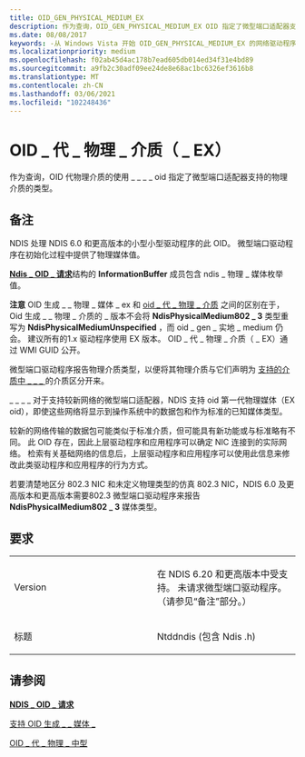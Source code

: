 ```yaml
---
title: OID_GEN_PHYSICAL_MEDIUM_EX
description: 作为查询，OID_GEN_PHYSICAL_MEDIUM_EX OID 指定了微型端口适配器支持的物理介质的类型。
ms.date: 08/08/2017
keywords: -从 Windows Vista 开始 OID_GEN_PHYSICAL_MEDIUM_EX 的网络驱动程序
ms.localizationpriority: medium
ms.openlocfilehash: f02ab45d4ac178b7ead605db014ed34f31e4bd89
ms.sourcegitcommit: a9fb2c30adf09ee24de8e68ac1bc6326ef3616b8
ms.translationtype: MT
ms.contentlocale: zh-CN
ms.lasthandoff: 03/06/2021
ms.locfileid: "102248436"
---
```

# <a name="oid_gen_physical_medium_ex"></a>OID \_ 代 \_ 物理 \_ 介质（ \_ EX）


作为查询，OID 代物理介质的使用 \_ \_ \_ \_ oid 指定了微型端口适配器支持的物理介质的类型。

<a name="remarks"></a>备注
-------

NDIS 处理 NDIS 6.0 和更高版本的小型小型驱动程序的此 OID。 微型端口驱动程序在初始化过程中提供了物理媒体值。

[**Ndis \_ OID \_ 请求**](/windows-hardware/drivers/ddi/oidrequest/ns-oidrequest-ndis_oid_request)结构的 **InformationBuffer** 成员包含 ndis \_ 物理 \_ 媒体枚举值。

**注意**  OID 生成 \_ \_ 物理 \_ 媒体 \_ ex 和 [oid \_ 代 \_ 物理 \_ 介质](oid-gen-physical-medium.md) 之间的区别在于，Oid 生成 \_ \_ 物理 \_ 介质的 \_ 版本不会将 **NdisPhysicalMedium802 \_ 3** 类型重写为 **NdisPhysicalMediumUnspecified** ，而 oid \_ gen \_ 实地 \_ medium 仍会。 建议所有的1.x 驱动程序使用 EX 版本。 OID \_ 代 \_ 物理 \_ 介质（ \_ EX）通过 WMI GUID 公开。

 

微型端口驱动程序报告物理介质类型，以便将其物理介质与它们声明为 [支持的介质中 \_ \_ \_ ](oid-gen-media-supported.md) 的介质区分开来。

\_ \_ \_ \_ 对于支持较新网络的微型端口适配器，NDIS 支持 oid 第一代物理媒体（EX oid），即使这些网络将显示到操作系统中的数据包和作为标准的已知媒体类型。

较新的网络传输的数据包可能类似于标准介质，但可能具有新功能或与标准略有不同。 此 OID 存在，因此上层驱动程序和应用程序可以确定 NIC 连接到的实际网络。 检索有关基础网络的信息后，上层驱动程序和应用程序可以使用此信息来修改此类驱动程序和应用程序的行为方式。

若要清楚地区分 802.3 NIC 和未定义物理类型的仿真 802.3 NIC，NDIS 6.0 及更高版本和更高版本需要802.3 微型端口驱动程序来报告 **NdisPhysicalMedium802 \_ 3** 媒体类型。

<a name="requirements"></a>要求
------------

<table>
<colgroup>
<col width="50%" />
<col width="50%" />
</colgroup>
<tbody>
<tr class="odd">
<td><p>Version</p></td>
<td><p>在 NDIS 6.20 和更高版本中受支持。 未请求微型端口驱动程序。 （请参见“备注”部分。）</p></td>
</tr>
<tr class="even">
<td><p>标题</p></td>
<td>Ntddndis (包含 Ndis .h) </td>
</tr>
</tbody>
</table>

## <a name="see-also"></a>请参阅


[**NDIS \_ OID \_ 请求**](/windows-hardware/drivers/ddi/oidrequest/ns-oidrequest-ndis_oid_request)

[支持 OID 生成 \_ \_ 媒体 \_](oid-gen-media-supported.md)

[OID \_ 代 \_ 物理 \_ 中型](oid-gen-physical-medium.md)

 

